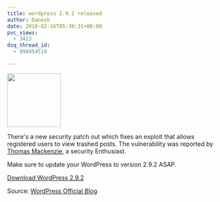 ```yaml
---
title: wordpress 2.9.2 released
author: Danesh
date: 2010-02-16T05:30:31+00:00
pvc_views:
  - 3413
dsq_thread_id:
  - 998454519

---
```

<img loading="lazy" class="alignnone size-full wp-image-781" title="WordPress" src="/wp-content/uploads/2008/08/wordpresslogo.jpg" alt="" width="125" height="125" />

There's a new security patch out which fixes an exploit that allows  registered users to view trashed posts. The vulnerability was reported by [Thomas Mackenzie][1], a security Enthusiast.

Make sure to update your WordPress to version 2.9.2 ASAP.

[Download WordPress 2.9.2][2]

Source: [WordPress Official Blog][3]

 [1]: http://tmacuk.co.uk/
 [2]: http://wordpress.org/download/
 [3]: http://wordpress.org/development/2010/02/wordpress-2-9-2/